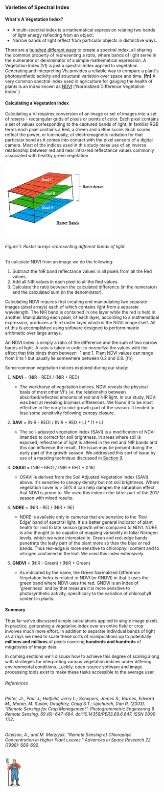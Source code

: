 ### Varieties of Spectral Index

#### What's A Vegetation Index?

* A multi-spectral index is a mathematical expression relating two bands of light energy reflecting from an 
object.
* Narrow bands of light reflect from particular objects in distinctive ways.

There are a [hundred different ways](https://www.indexdatabase.de/db/i.php) to create a spectral index, all sharing the 
common property of representing a *ratio*, where bands of light serve in the numerator or denominator of a simple mathematical 
expression. A Vegetation Index (VI) is just a spectral index applied to vegetation. Generating and interpreting VIs provides 
a reliable way to compare a plant's photosynthetic activity and structural variation over space and time. __[fn]__ A very 
common spectral index used in agriculture for gauging the health of plants is an index known as 
[NDVI](https://en.wikipedia.org/wiki/Normalized_difference_vegetation_index) ('Normalized Difference Vegetation Index'.) 

 
#### Calculating a Vegetation Index

Calculating a VI requires conversion of an image or set of images into a set of  *rasters* - rectangular grids of 
pixels or points of color. Each pixel contains a set of values corresponding to the captured bands of light. In familiar RGB 
terms each pixel contains a Red, a Green and a Blue score. Such scores reflect the power, or luminosity, of electromagnetic 
radiation for that particular band as it comes into contact with the pixel sensors of a digital camera. Most of the indices 
used in this study make use of an inverse relationship between red and near infra-red reflectance values commonly associated 
with healthy green vegetation. 

![](img/rasterbands.gif)
###### Figure 1. Raster arrays representing different bands of light.  

To calculate NDVI from an image we do the following: 
1. Subtract the NIR band reflectance values in all pixels from all the Red values. 
2. Add all NIR values in each pixel to all the Red values.
3. Calculate the ratio between the calculated difference (in the numerator) and the calculated sum (in the denominator). 

Calculating NDVI requires first creating and manipulating two separate images (pixel arrays) 
each of which contains light from a separate wavelength. The NIR band is contained in one layer while the red 
is held in another. Manipulating each pixel, of each layer, according to a mathematical expression, produces a third raster 
layer which is the NDVI image itself. All of this is accomplished using software designed to perform matrix arithmetic over
large arrays.  
    
An NDVI index is simply a ratio of the difference and the sum of two narrow bands of light. A ratio is taken in order to 
*normalize* the values with the effect that this binds them between -1 and 1. Plant NDVI values can range from 0 to 1 but 
usually lie somewhere between 0.2 and 0.8. [fn]

Some common vegetation indices explored during our study:

1. __NDVI__ = (NIR - RED) / (NIR + RED)
    * The workhorse of vegetation indices. NDVI reveals the physical basis of most other VI's i.e. the relationship 
    between absorbed/reflected amounts of red and NIR light. In our study, NDVI was best at revealing biomass differences. 
    We found it to be most effective in the early to mid-growth part of the season. It tended to lose some sensitivity 
    following canopy closure. 

2. __SAVI__ = (NIR - RED) /  (NIR + RED + L) * (1 * L)
    * The soil-adjusted vegetation index (SAVI) is a modification of NDVI intended to correct for soil brightness. 
In areas where soil is exposed, reflectance of light is altered in the red and NIR bands and this can 
influence the result. The issue may be present during the early part of the growth season. We addressed 
this sort of issue by use of a masking technique discussed in [Section 9](readme_resources/study_results_drones.md). 
    
3. __OSAVI__ = (NIR - RED) /  (NIR + RED + 0.16)

    *   OSAVI is derived from the Soil Adjusted Vegetation Index (SAVI) above. It's sensitive to canopy density but not
    soil brightness. Where vegetation cover is > 50% it can help dampen the saturation effect that NDVI is prone to.
    We used this index in the latter part of the 2017 season with mixed results. 

4. __NDRE__ = (NIR - RE) / (NIR + RE)
    * NDRE is available only in cameras that are sensitive to the 'Red Edge' band of spectral light. It's a better 
    general indicator of plant health for mid to late season growth when compared to NDVI. NDRE is also thought to be 
    capable of mapping variability in foliar Nitrogen levels, which we were interested in. Green and red-edge bands 
    penetrate the leafy part of the plant more so than the blue or red bands. Thus red-edge is more sensitive to 
    chlorophyll content and to nitrogen contained in the leaf. We used this index extensively. 

5. __GNDVI__ = (NIR - Green) / (NIR + Green)
    * As indicated by the name, the Green Normalized Difference Vegetation Index is related to NDVI (or RNDVI) in that 
    it uses the green band where NDVI uses the red. GNDVI is an index of 'greenness' and by that measure it is more 
    sensitive to photosynthetic activity, specifically to the variation of chlorophyll content in plants.

#### Summary
Thus far we've discussed simple calculations applied to single image pixels. In practice, generating a vegetative index
over an entire field or crop involves much more effort. In addition to separate individual bands of light as arrays we 
need to scale these sorts of manipulations up to potentially __millions and millions__ of pixels covering __hundreds 
and hundreds__ of megabytes of image data.

In coming sections we'll discuss how to achieve this degree of scaling along with strategies for interpreting 
various vegetation indices under differing environmental conditions. Luckily, open-source software and image processing 
tools exist to make these tasks accessible to the average user.

###### References
###### Pinter, Jr., Paul J.; Hatfield, Jerry L.; Schepers, James S.; Barnes, Edward M.; Moran, M. Susan; Daughtry, Craig S.T.; Upchurch, Dan R. (2003). "Remote Sensing for Crop Management". Photogrammetric Engineering & Remote Sensing. 69 (6): 647–664. doi:10.14358/PERS.69.6.647. ISSN 0099-1112.
###### Gitelson, A., and M. Merzlyak. "Remote Sensing of Chlorophyll Concentration in Higher Plant Leaves." Advances in Space Research 22 (1998): 689-692.

![](img/farmera.png) 